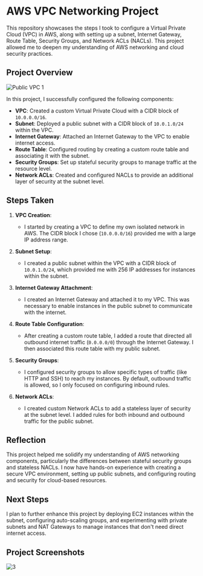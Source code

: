 
# AWS VPC Networking Project

This repository showcases the steps I took to configure a Virtual Private Cloud (VPC) in AWS, along with setting up a subnet, Internet Gateway, Route Table, Security Groups, and Network ACLs (NACLs). This project allowed me to deepen my understanding of AWS networking and cloud security practices.

## Project Overview

![Public VPC 1](https://github.com/user-attachments/assets/752585eb-22ca-4aad-8d7f-9afcbf4a653c)

In this project, I successfully configured the following components:

- **VPC**: Created a custom Virtual Private Cloud with a CIDR block of `10.0.0.0/16`.
- **Subnet**: Deployed a public subnet with a CIDR block of `10.0.1.0/24` within the VPC.
- **Internet Gateway**: Attached an Internet Gateway to the VPC to enable internet access.
- **Route Table**: Configured routing by creating a custom route table and associating it with the subnet.
- **Security Groups**: Set up stateful security groups to manage traffic at the resource level.
- **Network ACLs**: Created and configured NACLs to provide an additional layer of security at the subnet level.

## Steps Taken

1. **VPC Creation**: 
   - I started by creating a VPC to define my own isolated network in AWS. The CIDR block I chose (`10.0.0.0/16`) provided me with a large IP address range.

2. **Subnet Setup**:
   - I created a public subnet within the VPC with a CIDR block of `10.0.1.0/24`, which provided me with 256 IP addresses for instances within the subnet.

3. **Internet Gateway Attachment**:
   - I created an Internet Gateway and attached it to my VPC. This was necessary to enable instances in the public subnet to communicate with the internet.

4. **Route Table Configuration**:
   - After creating a custom route table, I added a route that directed all outbound internet traffic (`0.0.0.0/0`) through the Internet Gateway. I then associated this route table with my public subnet.

5. **Security Groups**:
   - I configured security groups to allow specific types of traffic (like HTTP and SSH) to reach my instances. By default, outbound traffic is allowed, so I only focused on configuring inbound rules.

6. **Network ACLs**:
   - I created custom Network ACLs to add a stateless layer of security at the subnet level. I added rules for both inbound and outbound traffic for the public subnet.

## Reflection

This project helped me solidify my understanding of AWS networking components, particularly the differences between stateful security groups and stateless NACLs. I now have hands-on experience with creating a secure VPC environment, setting up public subnets, and configuring routing and security for cloud-based resources.

## Next Steps

I plan to further enhance this project by deploying EC2 instances within the subnet, configuring auto-scaling groups, and experimenting with private subnets and NAT Gateways to manage instances that don't need direct internet access.

## Project Screenshots

![3](https://github.com/user-attachments/assets/0985e285-5545-41b9-8f74-962277adfcdd)

